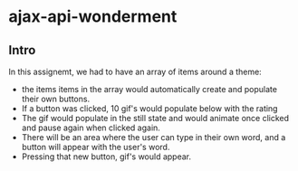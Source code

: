 # ajax-api-wonderment

## Intro

In this assignemt, we had to have an array of items around a theme:
* the items items in the array would automatically create and populate their own buttons. 
* If a button was clicked, 10 gif's would populate below with the rating
* The gif would populate in the still state and would animate once clicked and pause again when clicked again.
* There will be an area where the user can type in their own word, and a button will appear with the user's word.
* Pressing that new button, gif's would appear.